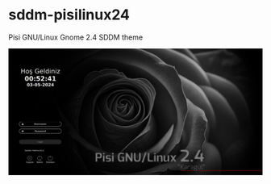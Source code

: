 # sddm-pisilinux24
Pisi GNU/Linux Gnome 2.4 SDDM theme

![alt text](https://raw.githubusercontent.com/erkanisik1/sddm-pisilinux24/main/Previews/preview.jpg)
